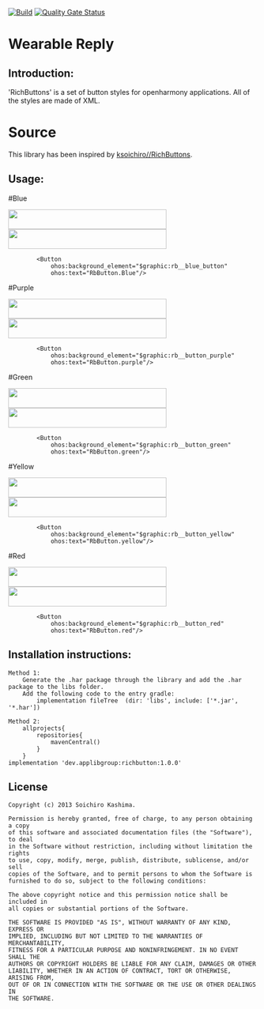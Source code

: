 [![Build](https://github.com/applibgroup/RichButtons/actions/workflows/main.yml/badge.svg)](https://github.com/applibgroup/RichButtons/actions/workflows/main.yml)
[![Quality Gate Status](https://sonarcloud.io/api/project_badges/measure?project=applibgroup_RichButtons&metric=alert_status)](https://sonarcloud.io/dashboard?id=applibgroup_RichButtons)

# Wearable Reply

## Introduction:
'RichButtons' is a set of button styles for openharmony applications. All of the styles are made of XML.

# Source
This library has been inspired by [ksoichiro//RichButtons](https://github.com/ksoichiro/RichButtons).


## Usage:

#Blue

<p>
	<image src = "/screenshots/blue.png" width = 320 height = 40/>
	<image src = "/screenshots/blue_pressed.png" width = 320 height = 40/>

</p>

            <Button
                ohos:background_element="$graphic:rb__blue_button"               
                ohos:text="RbButton.Blue"/>
#Purple
<p>
	<image src = "/screenshots/purple.png" width = 320 height = 40/>
	<image src = "/screenshots/purple_pressed.png" width = 320 height = 40/>

</p>

            <Button               
                ohos:background_element="$graphic:rb__button_purple"
                ohos:text="RbButton.purple"/>
#Green
<p>
	<image src = "/screenshots/green.png" width = 320 height = 40/>
	<image src = "/screenshots/green_pressed.png" width = 320 height = 40/>

</p>

            <Button                
                ohos:background_element="$graphic:rb__button_green"
                ohos:text="RbButton.green"/>
#Yellow
<p>
	<image src = "/screenshots/yellow.png" width = 320 height = 40/>
	<image src = "/screenshots/yellow_pressed.png" width = 320 height = 40/>

</p>

            <Button
                ohos:background_element="$graphic:rb__button_yellow"
                ohos:text="RbButton.yellow"/>
#Red
<p>
	<image src = "/screenshots/red.png" width = 320 height = 40/>
	<image src = "/screenshots/red_pressed.png" width = 320 height = 40/>

</p>

            <Button                
                ohos:background_element="$graphic:rb__button_red"
                ohos:text="RbButton.red"/>

## Installation instructions:

```
Method 1:
    Generate the .har package through the library and add the .har package to the libs folder.
    Add the following code to the entry gradle:
        implementation fileTree  (dir: 'libs', include: ['*.jar', '*.har'])

Method 2:
    allprojects{
        repositories{
            mavenCentral()
        }
    }
implementation 'dev.applibgroup:richbutton:1.0.0'
```

## License

    Copyright (c) 2013 Soichiro Kashima.

    Permission is hereby granted, free of charge, to any person obtaining a copy
    of this software and associated documentation files (the "Software"), to deal
    in the Software without restriction, including without limitation the rights
    to use, copy, modify, merge, publish, distribute, sublicense, and/or sell
    copies of the Software, and to permit persons to whom the Software is
    furnished to do so, subject to the following conditions:

    The above copyright notice and this permission notice shall be included in
    all copies or substantial portions of the Software.

    THE SOFTWARE IS PROVIDED "AS IS", WITHOUT WARRANTY OF ANY KIND, EXPRESS OR
    IMPLIED, INCLUDING BUT NOT LIMITED TO THE WARRANTIES OF MERCHANTABILITY,
    FITNESS FOR A PARTICULAR PURPOSE AND NONINFRINGEMENT. IN NO EVENT SHALL THE
    AUTHORS OR COPYRIGHT HOLDERS BE LIABLE FOR ANY CLAIM, DAMAGES OR OTHER
    LIABILITY, WHETHER IN AN ACTION OF CONTRACT, TORT OR OTHERWISE, ARISING FROM,
    OUT OF OR IN CONNECTION WITH THE SOFTWARE OR THE USE OR OTHER DEALINGS IN
    THE SOFTWARE.
